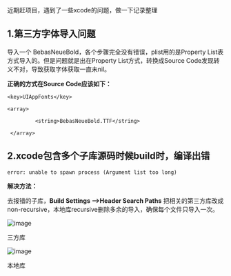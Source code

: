 近期赶项目，遇到了一些xcode的问题，做一下记录整理

1.第三方字体导入问题
------

导入一个 BebasNeueBold，各个步骤完全没有错误，plist用的是Property List表方式导入的。但是问题就是出在Property List方式，转换成Source Code发现转义不对，导致获取字体获取一直未nil。

**正确的方式在Source Code应该如下：**

```
<key>UIAppFonts</key>

<array>

         <string>BebasNeueBold.TTF</string>

 </array>

```

2.xcode包含多个子库源码时候build时，编译出错
------

```
error: unable to spawn process (Argument list too long)
```

**解决方法：**

去报错的子库，**Build Settings -->Header Search Paths** 把相关的第三方库改成non-recursive，本地库recursive删除多余的导入，确保每个文件只导入一次。

![image](https://github.com/code1303009/learning-recording/raw/master/XcodeError/images/三方库.png)

三方库

![image](https://github.com/code1303009/learning-recording/raw/master/XcodeError/images/本地库.png)

本地库